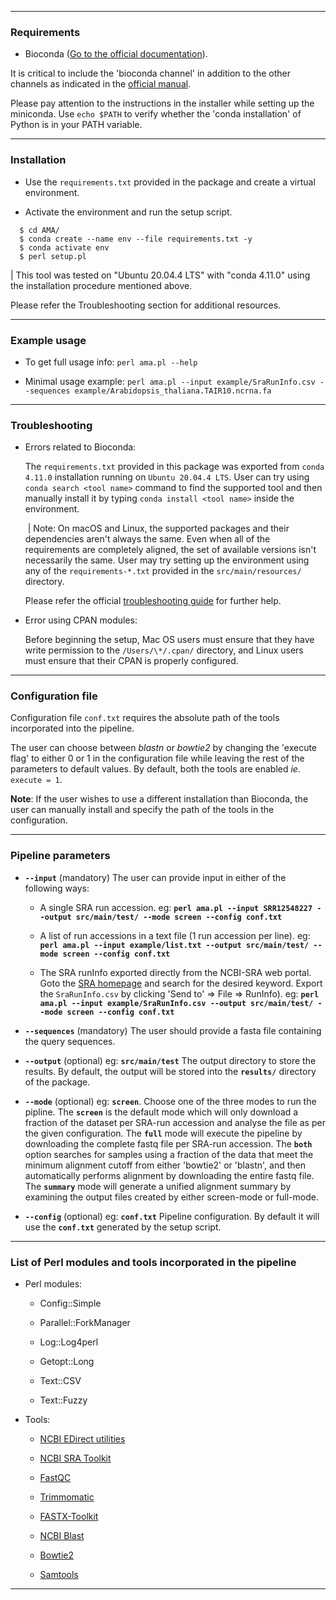 ------------------------------------------------------------------------

### Requirements

-   Bioconda ([Go to the official documentation](https://bioconda.github.io/user/install.html "Getting Started - Bioconda documentation")).

It is critical to include the 'bioconda channel' in addition to the other channels as indicated in the [official manual](https://bioconda.github.io/user/install.html#set-up-channels "Bioconda documentation - Set up channels").

Please pay attention to the instructions in the installer while setting up the miniconda. Use `echo $PATH` to verify whether the 'conda installation' of Python is in your PATH variable.

------------------------------------------------------------------------

### Installation

-   Use the `requirements.txt` provided in the package and create a virtual environment.

-   Activate the environment and run the setup script.

```{r}
  $ cd AMA/
  $ conda create --name env --file requirements.txt -y
  $ conda activate env
  $ perl setup.pl
```

| This tool was tested on "Ubuntu 20.04.4 LTS" with "conda 4.11.0" using the installation procedure mentioned above.

Please refer the Troubleshooting section for additional resources.

------------------------------------------------------------------------

### Example usage

-   To get full usage info: `perl ama.pl --help`

-   Minimal usage example: `perl ama.pl --input example/SraRunInfo.csv --sequences example/Arabidopsis_thaliana.TAIR10.ncrna.fa`

------------------------------------------------------------------------

### Troubleshooting

-   Errors related to Bioconda:

    The `requirements.txt` provided in this package was exported from `conda 4.11.0` installation running on `Ubuntu 20.04.4 LTS`. User can try using `conda search <tool name>` command to find the supported tool and then manually install it by typing `conda install <tool name>` inside the environment.

     \| Note: On macOS and Linux, the supported packages and their dependencies aren't always the same. Even when all of the requirements are completely aligned, the set of available versions isn't necessarily the same. User may try setting up the environment using any of the `requirements-*.txt` provided in the `src/main/resources/` directory.

    Please refer the official [troubleshooting guide](https://conda.io/projects/conda/en/latest/user-guide/troubleshooting.html "User guide » Troubleshooting") for further help.

-   Error using CPAN modules:

    Before beginning the setup, Mac OS users must ensure that they have write permission to the `/Users/\*/.cpan/` directory, and Linux users must ensure that their CPAN is properly configured.

------------------------------------------------------------------------

### Configuration file

Configuration file `conf.txt` requires the absolute path of the tools incorporated into the pipeline.

The user can choose between *blastn* or *bowtie2* by changing the 'execute flag' to either 0 or 1 in the configuration file while leaving the rest of the parameters to default values. By default, both the tools are enabled *ie*. `execute = 1`.

**Note**: If the user wishes to use a different installation than Bioconda, the user can manually install and specify the path of the tools in the configuration.

------------------------------------------------------------------------

### Pipeline parameters

-   **`--input`** (mandatory) The user can provide input in either of the following ways:

    -   A single SRA run accession. eg: **`perl ama.pl --input SRR12548227 --output src/main/test/ --mode screen --config conf.txt`**

    -   A list of run accessions in a text file (1 run accession per line). eg: **`perl ama.pl --input example/list.txt --output src/main/test/ --mode screen --config conf.txt`**

    -   The SRA runInfo exported directly from the NCBI-SRA web portal. Goto the [SRA homepage](https://www.ncbi.nlm.nih.gov/sra "Home - NCBI - SRA") and search for the desired keyword. Export the `SraRunInfo.csv` by clicking 'Send to' =\> File =\> RunInfo). eg: **`perl ama.pl --input example/SraRunInfo.csv --output src/main/test/ --mode screen --config conf.txt`**

-   **`--sequences`** (mandatory) The user should provide a fasta file containing the query sequences.

-   **`--output`** (optional) eg: **`src/main/test`** The output directory to store the results. By default, the output will be stored into the **`results/`** directory of the package.

-   **`--mode`** (optional) eg: **`screen`**. Choose one of the three modes to run the pipline. The **`screen`** is the default mode which will only download a fraction of the dataset per SRA-run accession and analyse the file as per the given configuration. The **`full`** mode will execute the pipeline by downloading the complete fastq file per SRA-run accession. The **`both`** option searches for samples using a fraction of the data that meet the minimum alignment cutoff from either 'bowtie2' or 'blastn', and then automatically performs alignment by downloading the entire fastq file. The **`summary`** mode will generate a unified alignment summary by examining the output files created by either screen-mode or full-mode.

-   **`--config`** (optional) eg: **`conf.txt`** Pipeline configuration. By default it will use the **`conf.txt`** generated by the setup script.

------------------------------------------------------------------------

### List of Perl modules and tools incorporated in the pipeline

-   Perl modules:

    -   Config::Simple

    -   Parallel::ForkManager

    -   Log::Log4perl

    -   Getopt::Long

    -   Text::CSV

    -   Text::Fuzzy

-   Tools:

    -   [NCBI EDirect utilities](https://www.ncbi.nlm.nih.gov/books/NBK179288/)

    -   [NCBI SRA Toolkit](https://www.ncbi.nlm.nih.gov/home/tools/)

    -   [FastQC](https://www.bioinformatics.babraham.ac.uk/projects/download.html#fastqc)

    -   [Trimmomatic](http://www.usadellab.org/cms/?page=trimmomatic)

    -   [FASTX-Toolkit](http://hannonlab.cshl.edu/fastx_toolkit/)

    -   [NCBI Blast](https://blast.ncbi.nlm.nih.gov/Blast.cgi?PAGE_TYPE=BlastDocs&DOC_TYPE=Download)

    -   [Bowtie2](http://bowtie-bio.sourceforge.net/bowtie2/index.shtml)

    -   [Samtools](http://www.htslib.org/download/)

------------------------------------------------------------------------
